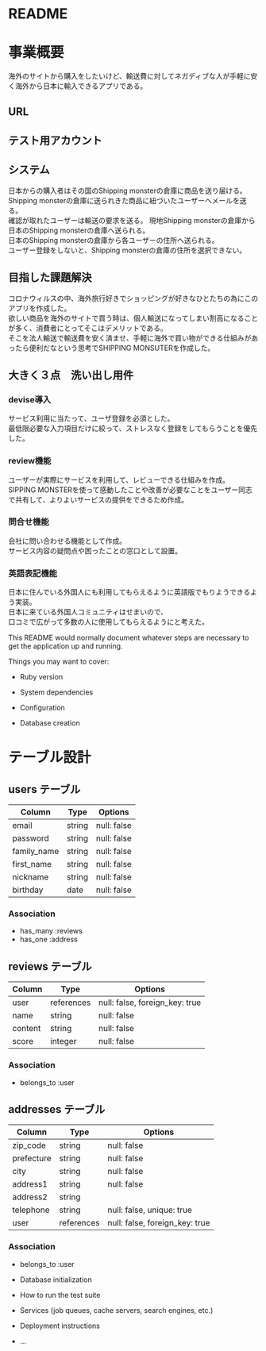 # README

# 事業概要
海外のサイトから購入をしたいけど、輸送費に対してネガディブな人が手軽に安く海外から日本に輸入できるアプリである。

## URL

## テスト用アカウント

## システム
日本からの購入者はその国のShipping monsterの倉庫に商品を送り届ける。<br>
Shipping monsterの倉庫に送られきた商品に紐づいたユーザーへメールを送る。<br>確認が取れたユーザーは輸送の要求を送る。
現地Shipping monsterの倉庫から日本のShipping monsterの倉庫へ送られる。
<br>
日本のShipping monsterの倉庫から各ユーザーの住所へ送られる。
<br>
ユーザー登録をしないと、Shipping monsterの倉庫の住所を選択できない。

## 目指した課題解決
コロナウィルスの中、海外旅行好きでショッピングが好きなひとたちの為にこのアプリを作成した。<br>
欲しい商品を海外のサイトで買う時は、個人輸送になってしまい割高になることが多く、消費者にとってそこはデメリットである。<br>
そこを法人輸送で輸送費を安く済ませ、手軽に海外で買い物ができる仕組みがあったら便利だなという思考でSHIPPING MONSUTERを作成した。

## 大きく３点　洗い出し用件
### devise導入
サービス利用に当たって、ユーザ登録を必須とした。<br>
最低限必要な入力項目だけに絞って、ストレスなく登録をしてもらうことを優先した。
### review機能
ユーザーが実際にサービスを利用して、レビューできる仕組みを作成。<br>
SIPPING MONSTERを使って感動したことや改善が必要なことをユーザー同志で共有して、よりよいサービスの提供をできるため作成。
### 問合せ機能
会社に問い合わせる機能として作成。<br>
サービス内容の疑問点や困ったことの窓口として設置。<br>
### 英語表記機能
日本に住んでいる外国人にも利用してもらえるように英語版でもりようできるよう実装。<br>
日本に来ている外国人コミュニティはせまいので、<br>
口コミで広がって多数の人に使用してもらえるようにと考えた。




This README would normally document whatever steps are necessary to get the
application up and running.

Things you may want to cover:

* Ruby version

* System dependencies

* Configuration

* Database creation
# テーブル設計

## users テーブル

| Column          | Type   | Options                      |
| --------------- | ------ | ---------------------------- |
| email           | string | null: false                  |
| password        | string | null: false                  |
| family_name     | string | null: false                  |
| first_name      | string | null: false                  |
| nickname        | string | null: false                  |
| birthday        | date   | null: false                  |
### Association

- has_many :reviews
- has_one :address


## reviews テーブル

| Column         | Type       | Options                        |
| -------------- | ---------- | ------------------------------ |
| user           | references | null: false, foreign_key: true |
| name           | string     | null: false                    |
| content        | string     | null: false                    |
| score          | integer    | null: false                    |
### Association

- belongs_to :user

## addresses テーブル

| Column         | Type       | Options                        |
| -------------- | ---------- | ------------------------------ |
| zip_code       | string     | null: false                    |
| prefecture     | string     | null: false                    |
| city           | string     | null: false                    |
| address1       | string     | null: false                    |
| address2       | string     |                                |
| telephone      | string     | null: false, unique: true      |
| user           | references | null: false, foreign_key: true |
### Association

- belongs_to :user


* Database initialization

* How to run the test suite

* Services (job queues, cache servers, search engines, etc.)

* Deployment instructions

* ...
